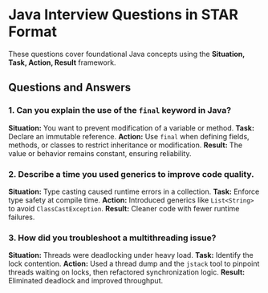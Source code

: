 # Java Interview Questions in STAR Format

These questions cover foundational Java concepts using the **Situation, Task, Action, Result** framework.

## Questions and Answers

### 1. Can you explain the use of the `final` keyword in Java?
**Situation:** You want to prevent modification of a variable or method.
**Task:** Declare an immutable reference.
**Action:** Use `final` when defining fields, methods, or classes to restrict inheritance or modification.
**Result:** The value or behavior remains constant, ensuring reliability.

### 2. Describe a time you used generics to improve code quality.
**Situation:** Type casting caused runtime errors in a collection.
**Task:** Enforce type safety at compile time.
**Action:** Introduced generics like `List<String>` to avoid `ClassCastException`.
**Result:** Cleaner code with fewer runtime failures.

### 3. How did you troubleshoot a multithreading issue?
**Situation:** Threads were deadlocking under heavy load.
**Task:** Identify the lock contention.
**Action:** Used a thread dump and the `jstack` tool to pinpoint threads waiting on locks, then refactored synchronization logic.
**Result:** Eliminated deadlock and improved throughput.

